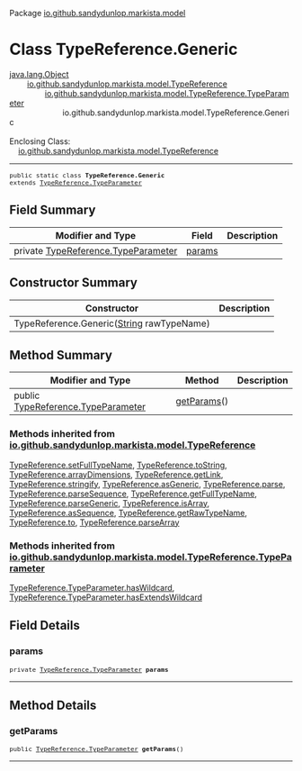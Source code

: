 Package [io.github.sandydunlop.markista.model](index.md)

# Class TypeReference.Generic
[java.lang.Object](https://docs.oracle.com/en/java/javase/24/docs/api/java.base/java/lang/Object.html)<br/>
        [io.github.sandydunlop.markista.model.TypeReference](TypeReference.md)<br/>
                [io.github.sandydunlop.markista.model.TypeReference.TypeParameter](TypeReference.TypeParameter.md)<br/>
                        io.github.sandydunlop.markista.model.TypeReference.Generic<br/>
<br/>
Enclosing Class:<br/>
    [io.github.sandydunlop.markista.model.TypeReference](TypeReference.md)


----

<span style="font-family: monospace; font-size: 80%;">public static class __TypeReference.Generic__<br/>extends [TypeReference.TypeParameter](TypeReference.TypeParameter.md)
</span>


## Field Summary

| Modifier and Type                                                     | Field             | Description |
|-----------------------------------------------------------------------|-------------------|-------------|
| private [TypeReference.TypeParameter](TypeReference.TypeParameter.md) | [params](#params) |             |



## Constructor Summary

| Constructor                                                                                                                     | Description |
|---------------------------------------------------------------------------------------------------------------------------------|-------------|
| TypeReference.Generic([String](https://docs.oracle.com/en/java/javase/24/docs/api/java.base/java/lang/String.html) rawTypeName) |             |



## Method Summary

| Modifier and Type                                                    | Method                    | Description |
|----------------------------------------------------------------------|---------------------------|-------------|
| public [TypeReference.TypeParameter](TypeReference.TypeParameter.md) | [getParams](#getparams)() |             |


### Methods inherited from [io.github.sandydunlop.markista.model.TypeReference](TypeReference.md)

[TypeReference.setFullTypeName](TypeReference.md#setfulltypename), [TypeReference.toString](TypeReference.md#tostring), [TypeReference.arrayDimensions](TypeReference.md#arraydimensions), [TypeReference.getLink](TypeReference.md#getlink), [TypeReference.stringify](TypeReference.md#stringify), [TypeReference.asGeneric](TypeReference.md#asgeneric), [TypeReference.parse](TypeReference.md#parse), [TypeReference.parseSequence](TypeReference.md#parsesequence), [TypeReference.getFullTypeName](TypeReference.md#getfulltypename), [TypeReference.parseGeneric](TypeReference.md#parsegeneric), [TypeReference.isArray](TypeReference.md#isarray), [TypeReference.asSequence](TypeReference.md#assequence), [TypeReference.getRawTypeName](TypeReference.md#getrawtypename), [TypeReference.to](TypeReference.md#to), [TypeReference.parseArray](TypeReference.md#parsearray)

### Methods inherited from [io.github.sandydunlop.markista.model.TypeReference.TypeParameter](TypeReference.TypeParameter.md)

[TypeReference.TypeParameter.hasWildcard](TypeReference.TypeParameter.md#haswildcard), [TypeReference.TypeParameter.hasExtendsWildcard](TypeReference.TypeParameter.md#hasextendswildcard)


## Field Details

### params

<span style="font-family: monospace; font-size: 80%;">private [TypeReference.TypeParameter](TypeReference.TypeParameter.md) __params__</span>




---


## Method Details

### getParams

<span style="font-family: monospace; font-size: 80%;">public [TypeReference.TypeParameter](TypeReference.TypeParameter.md) __getParams__()</span>




---

